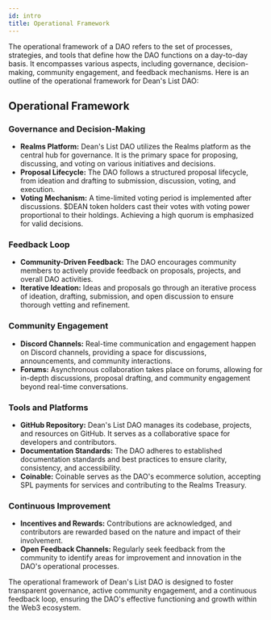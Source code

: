 ```yaml
---
id: intro
title: Operational Framework
---
```


The operational framework of a DAO refers to the set of processes, strategies, and tools that define how the DAO functions on a day-to-day basis. It encompasses various aspects, including governance, decision-making, community engagement, and feedback mechanisms. Here is an outline of the operational framework for Dean's List DAO:

## Operational Framework

### Governance and Decision-Making

- **Realms Platform:** Dean's List DAO utilizes the Realms platform as the central hub for governance. It is the primary space for proposing, discussing, and voting on various initiatives and decisions.
- **Proposal Lifecycle:** The DAO follows a structured proposal lifecycle, from ideation and drafting to submission, discussion, voting, and execution.
- **Voting Mechanism:** A time-limited voting period is implemented after discussions. $DEAN token holders cast their votes with voting power proportional to their holdings. Achieving a high quorum is emphasized for valid decisions.

### Feedback Loop

- **Community-Driven Feedback:** The DAO encourages community members to actively provide feedback on proposals, projects, and overall DAO activities.
- **Iterative Ideation:** Ideas and proposals go through an iterative process of ideation, drafting, submission, and open discussion to ensure thorough vetting and refinement.

### Community Engagement

- **Discord Channels:** Real-time communication and engagement happen on Discord channels, providing a space for discussions, announcements, and community interactions.
- **Forums:** Asynchronous collaboration takes place on forums, allowing for in-depth discussions, proposal drafting, and community engagement beyond real-time conversations.

### Tools and Platforms

- **GitHub Repository:** Dean's List DAO manages its codebase, projects, and resources on GitHub. It serves as a collaborative space for developers and contributors.
- **Documentation Standards:** The DAO adheres to established documentation standards and best practices to ensure clarity, consistency, and accessibility.
- **Coinable:** Coinable serves as the DAO's ecommerce solution, accepting SPL payments for services and contributing to the Realms Treasury.


### Continuous Improvement

- **Incentives and Rewards:** Contributions are acknowledged, and contributors are rewarded based on the nature and impact of their involvement.
- **Open Feedback Channels:** Regularly seek feedback from the community to identify areas for improvement and innovation in the DAO's operational processes.

The operational framework of Dean's List DAO is designed to foster transparent governance, active community engagement, and a continuous feedback loop, ensuring the DAO's effective functioning and growth within the Web3 ecosystem.
